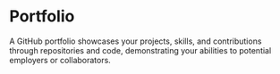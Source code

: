 # Portfolio
A GitHub portfolio showcases your projects, skills, and contributions through repositories and code, demonstrating your abilities to potential employers or collaborators.
